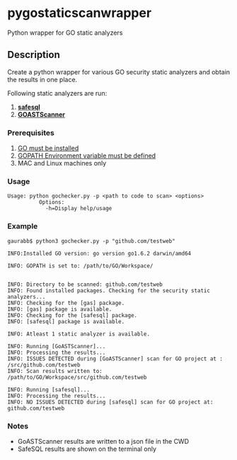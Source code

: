 # pygostaticscanwrapper
Python wrapper for GO static analyzers

## Description
Create a python wrapper for various GO security static analyzers and 
obtain the results in one place.

Following static analyzers are run:
1. [**safesql**](https://github.com/stripe/safesql)
2. [**GOASTScanner**](https://github.com/GoASTScanner/gas)

### Prerequisites
1. [GO must be installed](https://golang.org/doc/install)
2. [GOPATH Environment variable must be defined](https://github.com/golang/go/wiki/GOPATH) 
3. MAC and Linux machines only

### Usage
```
Usage: python gochecker.py -p <path to code to scan> <options>
          Options:
            -h=Display help/usage
```

### Example
```
gaurabb$ python3 gochecker.py -p "github.com/testweb"

INFO:Installed GO version: go version go1.6.2 darwin/amd64

INFO: GOPATH is set to: /path/to/GO/Workspace/


INFO: Directory to be scanned: github.com/testweb
INFO: Found installed packages. Checking for the security static analyzers... 
INFO: Checking for the [gas] package.
INFO: [gas] package is available.
INFO: Checking for the [safesql] package.
INFO: [safesql] package is available.

INFO: Atleast 1 static analyzer is available.

INFO: Running [GoASTScanner]...
INFO: Processing the results...
INFO: ISSUES DETECTED during [GoASTScanner] scan for GO project at : /src/github.com/testweb
INFO: Scan results written to: /path/to/GO/Workspace/src/github.com/testweb

INFO: Running [safesql]...
INFO: Processing the results...
INFO: NO ISSUES DETECTED during [safesql] scan for GO project at: github.com/testweb
```

### Notes
* GoASTScanner results are written to a json file in the CWD
* SafeSQL results are shown on the terminal only

